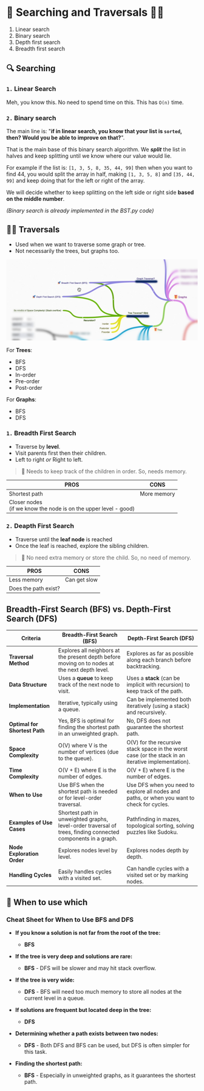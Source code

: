 # 🔎 Searching and Traversals 🚶🏻

1. Linear search
2. Binary search
3. Depth first search
4. Breadth first search

## 🔍 Searching

### `1.` Linear Search

Meh, you know this. No need to spend time on this. This has `O(n)` time.

### `2.` Binary search

The main line is: "**if in linear search, you know that your list is `sorted`, then? Would you be able to improve on that?**".

That is the main base of this binary search algorithm. We ***split*** the list in halves and keep splitting until we know where our value would lie.

For example if the list is: `[1, 3, 5, 8, 35, 44, 99]` then when you want to find 44, you would split the array in half, making `[1, 3, 5, 8]` and `[35, 44, 99]` and keep doing that for the left or right of the array. 

We will decide whether to keep splitting on the left side or right side **based on the middle number**.

*(Binary search is already implemented in the BST.py code)*

## 🚶🏻 Traversals

- Used when we want to traverse some graph or tree.
- Not necessarily the trees, but graphs too.

![traversal](../../images/travarsal-graph-tree.png)

For **Trees**:

- BFS
- DFS
- In-order
- Pre-order
- Post-order

For **Graphs**:

- BFS
- DFS
  
### `1.` Breadth First Search

- Traverse by **level**.
- Visit parents first then their children.
- Left to right *or* Right to left.

> 📝 Needs to keep track of the children in order. So, needs memory.

| PROS | CONS |
|---|---|
| Shortest path | More memory |
| Closer nodes <br> (if we know the node is on the upper level - good) | |

### `2.` Deapth First Search

- Traverse until the **leaf node** is reached
- Once the leaf is reached, explore the sibling children.

> 📝 No need extra memory or store the child. So, no need of memory.


| PROS | CONS |
|---|---|
| Less memory | Can get slow |
| Does the path exist? | |


## Breadth-First Search (BFS) vs. Depth-First Search (DFS)

| **Criteria**            | **Breadth-First Search (BFS)**                            | **Depth-First Search (DFS)**                             |
|-------------------------|------------------------------------------------------------|----------------------------------------------------------|
| **Traversal Method**    | Explores all neighbors at the present depth before moving on to nodes at the next depth level. | Explores as far as possible along each branch before backtracking. |
| **Data Structure**      | Uses a **queue** to keep track of the next node to visit. | Uses a **stack** (can be implicit with recursion) to keep track of the path. |
| **Implementation**      | Iterative, typically using a queue.                       | Can be implemented both iteratively (using a stack) and recursively. |
| **Optimal for Shortest Path** | Yes, BFS is optimal for finding the shortest path in an unweighted graph. | No, DFS does not guarantee the shortest path. |
| **Space Complexity**    | O(V) where V is the number of vertices (due to the queue).| O(V) for the recursive stack space in the worst case (or the stack in an iterative implementation). |
| **Time Complexity**     | O(V + E) where E is the number of edges.                  | O(V + E) where E is the number of edges.                  |
| **When to Use**         | Use BFS when the shortest path is needed or for level-order traversal. | Use DFS when you need to explore all nodes and paths, or when you want to check for cycles. |
| **Examples of Use Cases**| Shortest path in unweighted graphs, level-order traversal of trees, finding connected components in a graph. | Pathfinding in mazes, topological sorting, solving puzzles like Sudoku. |
| **Node Exploration Order**| Explores nodes level by level.                          | Explores nodes depth by depth.                           |
| **Handling Cycles**     | Easily handles cycles with a visited set.                 | Can handle cycles with a visited set or by marking nodes. |

## 📜 When to use which

### Cheat Sheet for When to Use BFS and DFS

- **If you know a solution is not far from the root of the tree:**
  - **BFS**

- **If the tree is very deep and solutions are rare:**
  - **BFS** - DFS will be slower and may hit stack overflow.

- **If the tree is very wide:**
  - **DFS** - BFS will need too much memory to store all nodes at the current level in a queue.

- **If solutions are frequent but located deep in the tree:**
  - **DFS**

- **Determining whether a path exists between two nodes:**
  - **DFS** - Both DFS and BFS can be used, but DFS is often simpler for this task.

- **Finding the shortest path:**
  - **BFS** - Especially in unweighted graphs, as it guarantees the shortest path.
